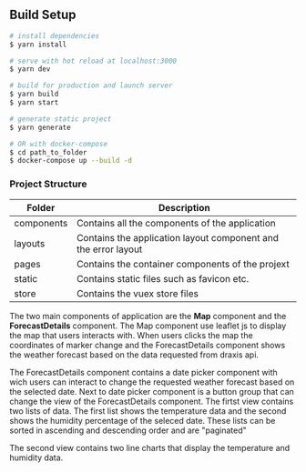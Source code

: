 ## Build Setup

```bash
# install dependencies
$ yarn install

# serve with hot reload at localhost:3000
$ yarn dev

# build for production and launch server
$ yarn build
$ yarn start

# generate static project
$ yarn generate

# OR with docker-compose
$ cd path_to_folder
$ docker-compose up --build -d

```

### Project Structure

| Folder | Description |
| ------ | ------ |
| components | Contains all the components of the application |
| layouts | Contains the application layout component and the error layout |
| pages | Contains the container components of the projext |
| static | Contains static files such as favicon etc. |
| store | Contains the vuex store files |

The two main components of application are the **Map** component and the **ForecastDetails** component.
The Map component use leaflet js to display the map that users interacts with. 
When users clicks the map the coordinates of marker change and the ForecastDetails component shows the weather forecast based on the data requested from draxis api.

The ForecastDetails component contains a date picker component with wich users can interact to change the requested weather forecast based on the selected date. Next to date picker component is a button group that can change the view of the ForecastDetails component. The firtst view contains two lists of data. The first list shows the temperature data and the second shows the humidity percentage of the seleced date. These lists can be sorted in ascending and descending order and are "paginated"

The second view contains two line charts that display the temperature and humidity data.
